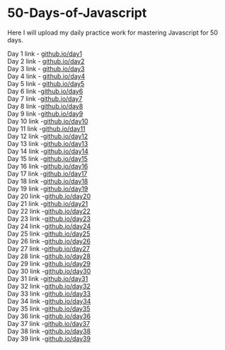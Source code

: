 # 50-Days-of-Javascript

Here I will upload my daily practice work for mastering Javascript for 50 days.

Day 1 link - [github.io/day1](https://rushigoswami.github.io/50-Days-of-Javascript/day1/)<br> Day 2
link - [github.io/day2](https://rushigoswami.github.io/50-Days-of-Javascript/day2/)<br> Day 3 link -
[github.io/day3](https://rushigoswami.github.io/50-Days-of-Javascript/day3/)<br> Day 4 link -
[github.io/day4](https://rushigoswami.github.io/50-Days-of-Javascript/day4/)<br> Day 5 link -
[github.io/day5](https://rushigoswami.github.io/50-Days-of-Javascript/day5/)<br> Day 6
link -[github.io/day6](https://rushigoswami.github.io/50-Days-of-Javascript/day6/)<br> Day 7
link -[github.io/day7](https://rushigoswami.github.io/50-Days-of-Javascript/day7/)<br> Day 8
link -[github.io/day8](https://rushigoswami.github.io/50-Days-of-Javascript/day8/)<br> Day 9
link -[github.io/day9](https://rushigoswami.github.io/50-Days-of-Javascript/day9/)<br> Day 10
link -[github.io/day10](https://rushigoswami.github.io/50-Days-of-Javascript/day10/)<br> Day 11
link -[github.io/day11](https://rushigoswami.github.io/50-Days-of-Javascript/day11/)<br> Day 12
link -[github.io/day12](https://rushigoswami.github.io/50-Days-of-Javascript/day12/)<br> Day 13
link -[github.io/day13](https://rushigoswami.github.io/50-Days-of-Javascript/day13/)<br> Day 14
link -[github.io/day14](https://rushigoswami.github.io/50-Days-of-Javascript/day14/)<br> Day 15
link -[github.io/day15](https://rushigoswami.github.io/50-Days-of-Javascript/day15/)<br> Day 16
link -[github.io/day16](https://rushigoswami.github.io/50-Days-of-Javascript/day16/)<br> Day 17
link -[github.io/day17](https://rushigoswami.github.io/50-Days-of-Javascript/day17/)<br> Day 18
link -[github.io/day18](https://rushigoswami.github.io/50-Days-of-Javascript/day18/)<br> Day 19
link -[github.io/day19](https://rushigoswami.github.io/50-Days-of-Javascript/day19/)<br> Day 20
link -[github.io/day20](https://rushigoswami.github.io/50-Days-of-Javascript/day20/)<br> Day 21
link -[github.io/day21](https://rushigoswami.github.io/50-Days-of-Javascript/day21/)<br> Day 22
link -[github.io/day22](https://rushigoswami.github.io/50-Days-of-Javascript/day22/)<br> Day 23
link -[github.io/day23](https://rushigoswami.github.io/50-Days-of-Javascript/day23/)<br> Day 24
link -[github.io/day24](https://rushigoswami.github.io/50-Days-of-Javascript/day24/)<br> Day 25
link -[github.io/day25](https://rushigoswami.github.io/50-Days-of-Javascript/day25/)<br> Day 26
link -[github.io/day26](https://rushigoswami.github.io/50-Days-of-Javascript/day26/)<br> Day 27
link -[github.io/day27](https://rushigoswami.github.io/50-Days-of-Javascript/day27/)<br> Day 28
link -[github.io/day28](https://rushigoswami.github.io/50-Days-of-Javascript/day28/)<br> Day 29
link -[github.io/day29](https://rushigoswami.github.io/50-Days-of-Javascript/day29/)<br> Day 30
link -[github.io/day30](https://rushigoswami.github.io/50-Days-of-Javascript/day30/)<br> Day 31
link -[github.io/day31](https://rushigoswami.github.io/50-Days-of-Javascript/day31/)<br> Day 32
link -[github.io/day32](https://rushigoswami.github.io/50-Days-of-Javascript/day32/)<br> Day 33
link -[github.io/day33](https://rushigoswami.github.io/50-Days-of-Javascript/day33/)<br> Day 34
link -[github.io/day34](https://rushigoswami.github.io/50-Days-of-Javascript/day34/)<br> Day 35
link -[github.io/day35](https://rushigoswami.github.io/50-Days-of-Javascript/day35/)<br> Day 36
link -[github.io/day36](https://rushigoswami.github.io/50-Days-of-Javascript/day36/)<br> Day 37
link -[github.io/day37](https://rushigoswami.github.io/50-Days-of-Javascript/day37/)<br> Day 38
link -[github.io/day38](https://rushigoswami.github.io/50-Days-of-Javascript/day38/)<br> Day 39
link -[github.io/day39](https://rushigoswami.github.io/50-Days-of-Javascript/day39/)<br>

